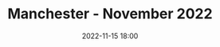 ---
templateKey: 'event-page'
eventId: 179c6edc-fe8b-4720-a421-538b31d3d137
title: Manchester - November 2022
sup: "Join us for the 2nd Manchester Sitecore Technical User Group meetup of 2022.
It will be Hosted at DEPT® and they are kindly providing Refreshments and Pizza for everyone. 
We have some great Talks from Experts from the Sitecore Community and the oportunity to catchup with other Sitecore developers and network.
Please sign in and RSVP at the bottom of this page, so we can keep track of numbers for Food and Drinks.
Looking forward to seeing you all there."
date: 2022-11-15 18:00
dateConfirmed: true
showOnlineRsvp: false
image: ../../../../img/dept-event-space2.jpg
sponsors: DEPT®
venue:
  name: DEPT® 
  address: 9th Floor, Bridgewater House, Whitworth Street, M1 6LT Manchester
  position: 
  details: ""
agenda:
  - agenda-item:
    time: "18:00"
    value: Arrival and networking
  - talk:
    time: "18:15"
    who: "Matt Knowles - Solutions Architect at EPAM Systems"
    intro: "The Cloud Utilising Cosmos to scale Powershell to enterprise level reporting and updating"
    description: "Description TBC"
  - talk: 
    time: "18:45"
    who: "DEPT® Speaker"
    intro: "Talk 2 Title TBC"
    description: "Description TBC"
  - talk:
    time: "19:15"
    who: "Jeremy Davis - Architect at UNRVLD & Dominic Hurst - Senior Consultant at Infinity Works"
    intro: "Sitecore Symposium Hightlights"
    description: "This will be our first meet-up after the 'Sitecore Symposium' conference in Chicago. That's always a time for product announcements, new roadmaps and news about where Sitecore are heading in the coming year. Join us to find out what those announcements were, and get some insight into how they might affect you and your work."
  - talk:
    time: "19:45"
    who: "Adam Seabridge - Sitecore Consultant & Developer Flux Digital"
    intro:  "Talk 4 Title TBC"
    description: "Description TBC"
  - agenda-item:
    time: "20:20"
    value: Networking
  - agenda-item:
    time: "20:30"
    value: Close
meta:
  metaTitle: Sitecore User Group - Manchester November 2022  
  metaDescription: Join us for the 2nd Manchester Sitecore Technical User Group meetup of 2022 
  metaKeywords: sitecore, user group, manchester, DEPT, Symposium, SPE, Cloud
---